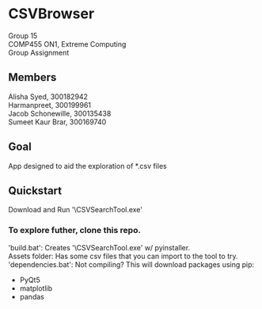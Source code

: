 # CSVBrowser    
Group 15   
COMP455 ON1, Extreme Computing   
Group Assignment   

## Members    
Alisha Syed, 300182942   
Harmanpreet, 300199961   
Jacob Schonewille, 300135438   
Sumeet Kaur Brar, 300169740   

## Goal    
App designed to aid the exploration of \*.csv files   

## Quickstart    
Download and Run '\CSVSearchTool.exe'   


### To explore futher, clone this repo.    
'build.bat': Creates '\CSVSearchTool.exe' w/ pyinstaller.  
Assets folder: Has some csv files that you can import to the tool to try. 
'dependencies.bat': Not compiling? This will download packages using pip:   
- PyQt5   
- matplotlib   
- pandas    
